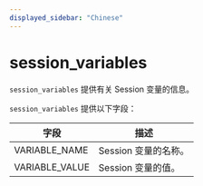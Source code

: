 ```yaml
---
displayed_sidebar: "Chinese"
---
```


# session_variables

`session_variables` 提供有关 Session 变量的信息。

`session_variables` 提供以下字段：

| **字段**       | **描述**             |
| -------------- | -------------------- |
| VARIABLE_NAME  | Session 变量的名称。 |
| VARIABLE_VALUE | Session 变量的值。   |